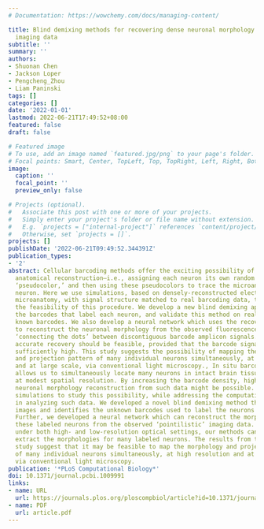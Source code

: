 ```yaml
---
# Documentation: https://wowchemy.com/docs/managing-content/

title: Blind demixing methods for recovering dense neuronal morphology from barcode
  imaging data
subtitle: ''
summary: ''
authors:
- Shuonan Chen
- Jackson Loper
- Pengcheng_Zhou
- Liam Paninski
tags: []
categories: []
date: '2022-01-01'
lastmod: 2022-06-21T17:49:52+08:00
featured: false
draft: false

# Featured image
# To use, add an image named `featured.jpg/png` to your page's folder.
# Focal points: Smart, Center, TopLeft, Top, TopRight, Left, Right, BottomLeft, Bottom, BottomRight.
image:
  caption: ''
  focal_point: ''
  preview_only: false

# Projects (optional).
#   Associate this post with one or more of your projects.
#   Simply enter your project's folder or file name without extension.
#   E.g. `projects = ["internal-project"]` references `content/project/deep-learning/index.md`.
#   Otherwise, set `projects = []`.
projects: []
publishDate: '2022-06-21T09:49:52.344391Z'
publication_types:
- '2'
abstract: Cellular barcoding methods offer the exciting possibility of ‘infinite-pseudocolor’
  anatomical reconstruction—i.e., assigning each neuron its own random unique barcoded
  ‘pseudocolor,’ and then using these pseudocolors to trace the microanatomy of each
  neuron. Here we use simulations, based on densely-reconstructed electron microscopy
  microanatomy, with signal structure matched to real barcoding data, to quantify
  the feasibility of this procedure. We develop a new blind demixing approach to recover
  the barcodes that label each neuron, and validate this method on real data with
  known barcodes. We also develop a neural network which uses the recovered barcodes
  to reconstruct the neuronal morphology from the observed fluorescence imaging data,
  ‘connecting the dots’ between discontiguous barcode amplicon signals. We find that
  accurate recovery should be feasible, provided that the barcode signal density is
  sufficiently high. This study suggests the possibility of mapping the morphology
  and projection pattern of many individual neurons simultaneously, at high resolution
  and at large scale, via conventional light microscopy., In situ barcode sequencing
  allows us to simultaneously locate many neurons in intact brain tissues, albeit
  at modest spatial resolution. By increasing the barcode density, high-resolution
  neuronal morphology reconstruction from such data might be possible. Here we use
  simulations to study this possibility, while addressing the computational challenges
  in analyzing such data. We developed a novel blind demixing method that uses fluorescent
  images and identifies the unknown barcodes used to label the neurons with high accuracy.
  Further, we developed a neural network which can reconstruct the morphology for
  these labeled neurons from the observed ‘pointilistic’ imaging data. We show that
  under both high- and low-resolution optical settings, our methods can successfully
  extract the morphologies for many labeled neurons. The results from this theoretical
  study suggest that it may be feasible to map the morphology and projection pattern
  of many individual neurons simultaneously, at high resolution and at large scale,
  via conventional light microscopy.
publication: '*PLoS Computational Biology*'
doi: 10.1371/journal.pcbi.1009991
links:
- name: URL
  url: https://journals.plos.org/ploscompbiol/article?id=10.1371/journal.pcbi.1009991
- name: PDF
  url: article.pdf
---
```

